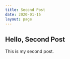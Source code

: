 ```yaml
---
title: Second Post
date: 2020-01-15
layout: page
---
```


## Hello, Second Post

This is my second post.